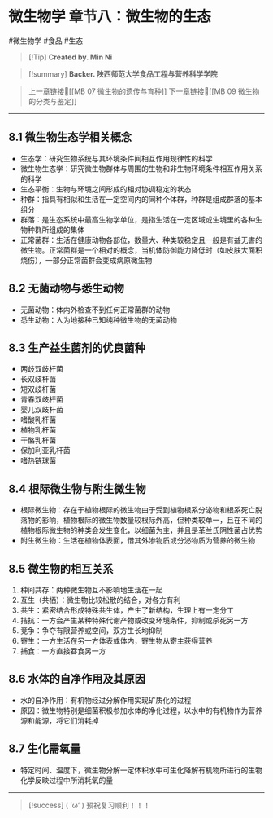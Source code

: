 # 微生物学 章节八：微生物的生态
#微生物学 #食品  #生态


> [!Tip] **Created by. Min Ni**

> [!summary] **Backer. 陕西师范大学食品工程与营养科学学院**

> 上一章链接🔗[[MB 07 微生物的遗传与育种]]
> 下一章链接🔗[[MB 09 微生物的分类与鉴定]]

---
## 8.1 微生物生态学相关概念
- 生态学：研究生物系统与其环境条件间相互作用规律性的科学
- 微生物生态学：研究微生物群体与周围的生物和非生物环境条件相互作用关系的科学
- 生态平衡：生物与环境之间形成的相对协调稳定的状态
- 种群：指具有相似和生活在一定空间内的同种个体群，种群是组成群落的基本组分
- 群落：是生态系统中最高生物学单位，是指生活在一定区域或生境里的各种生物种群所组成的集体
- 正常菌群：生活在健康动物各部位，数量大、种类较稳定且一般是有益无害的微生物。正常菌群是一个相对的概念，当机体防御能力降低时（如皮肤大面积烧伤），一部分正常菌群会变成病原微生物
## 8.2 无菌动物与悉生动物
- 无菌动物：体内外检查不到任何正常菌群的动物
- 悉生动物：人为地接种已知纯种微生物的无菌动物
## 8.3 生产益生菌剂的优良菌种
- 两歧双歧杆菌
- 长双歧杆菌
- 短双歧杆菌
- 青春双歧杆菌
- 婴儿双歧杆菌
- 嗜酸乳杆菌
- 植物乳杆菌
- 干酪乳杆菌
- 保加利亚乳杆菌
- 嗜热链球菌
## 8.4 根际微生物与附生微生物
- 根际微生物：存在于植物根际的微生物由于受到植物根系分泌物和根系死亡脱落物的影响，植物根际的微生物数量较根际外高，但种类较单一，且在不同的植物根际微生物的种类会发生变化，以细菌为主，并且是革兰氏阴性菌占优势
- 附生微生物：生活在植物体表面，借其外渗物质或分泌物质为营养的微生物
## 8.5 微生物的相互关系
1. 种间共存：两种微生物互不影响地生活在一起
2. 互生（共栖）：微生物比较松散的结合，对各方有利
3. 共生：紧密结合形成特殊共生体，产生了新结构，生理上有一定分工
4. 拮抗：一方会产生某种特殊代谢产物或改变环境条件，抑制或杀死另一方
5. 竞争：争夺有限营养或空间，双方生长均抑制
6. 寄生：一方生活在另一方体表或体内，寄生物从寄主获得营养
7. 捕食：一方直接吞食另一方
## 8.6 水体的自净作用及其原因
- 水的自净作用：有机物经过分解作用实现矿质化的过程
- 原因：微生物特别是细菌积极参加水体的净化过程，以水中的有机物作为营养源和能源，将它们消耗掉
## 8.7 生化需氧量
- 特定时间、温度下，微生物分解一定体积水中可生化降解有机物所进行的生物化学反映过程中所消耗氧的量

---
> [!success] ( ’ω’ ) 预祝复习顺利！！！       


